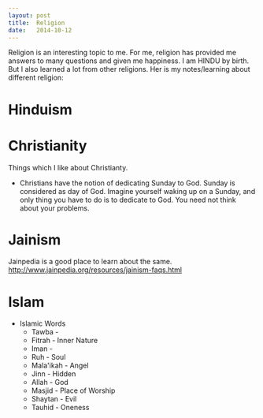 ```yaml
---
layout: post
title:  Religion
date:   2014-10-12
---
```



Religion is an interesting topic to me. For me, religion has provided me answers
to many questions and given me happiness. I am HINDU by birth. But I also
learned a lot from other religions. Her is my notes/learning about different
religion:

# Hinduism
# Christianity

Things which I like about Christianty. 

* Christians have the notion of dedicating Sunday to God. Sunday is considered
as day of God. Imagine yourself waking up on a Sunday, and only thing you have
to do is to dedicate to God. You need not think about your problems.

# Jainism

Jainpedia is a good place to learn about the same.
http://www.jainpedia.org/resources/jainism-faqs.html

# Islam

* Islamic Words
  * Tawba  - 
  * Fitrah - Inner Nature
  * Iman   - 
  * Ruh - Soul
  * Mala'ikah - Angel
  * Jinn - Hidden
  * Allah - God
  * Masjid - Place of Worship
  * Shaytan - Evil
  * Tauhid - Oneness
